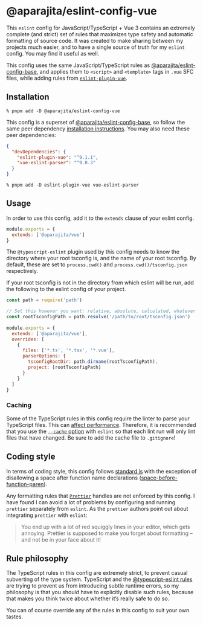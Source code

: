 # @aparajita/eslint-config-vue

This `eslint` config for JavaScript/TypeScript + Vue 3 contains an extremely complete (and strict) set of rules that maximizes type safety and automatic formatting of source code. It was created to make sharing between my projects much easier, and to have a single source of truth for my `eslint` config. You may find it useful as well.

This config uses the same JavaScript/TypeScript rules as [@aparajita/eslint-config-base](https://github.com/aparajita/eslint-config-base), and applies them to `<script>` and `<template>` tags in `.vue` SFC files, while adding rules from [`eslint-plugin-vue`](https://eslint.vuejs.org/rules/).

## Installation

```shell
% pnpm add -D @aparajita/eslint-config-vue
```

This config is a superset of [@aparajita/eslint-config-base](https://github.com/aparajita/eslint-config-base), so follow the same peer dependency [installation instructions](https://github.com/aparajita/eslint-config-base#installation). You may also need these peer dependencies:

```json
{
  "devDependencies": {
    "eslint-plugin-vue": "^9.1.1",
    "vue-eslint-parser": "^9.0.3"
  }
}
```

```shell
% pnpm add -D eslint-plugin-vue vue-eslint-parser
```

## Usage

In order to use this config, add it to the `extends` clause of your eslint config.

```js
module.exports = {
  extends: ['@aparajita/vue']
}
```

The `@typescript-eslint` plugin used by this config needs to know the directory where your root tsconfig is, and the name of your root tsconfig. By default, these are set to `process.cwd()` and `process.cwd()/tsconfig.json` respectively.

If your root tsconfig is not in the directory from which eslint will be run, add the following to the eslint config of your project.

```js
const path = require('path')

// Set this however you want: relative, absolute, calculated, whatever
const rootTsconfigPath = path.resolve('/path/to/root/tsconfig.json')
 
module.exports = {
  extends: ['@aparajita/vue'],
  overrides: [
    {
      files: ['*.ts', '*.tsx', '*.vue'],
      parserOptions: {
        tsconfigRootDir: path.dirname(rootTsconfigPath),
        project: [rootTsconfigPath]
      }
    }
  ]
}
```

### Caching

Some of the TypeScript rules in this config require the linter to parse your TypeScript files. This can [affect performance](https://typescript-eslint.io/docs/linting/type-linting#how-is-performance). Therefore, it is recommended that you use the [`--cache` option](https://eslint.org/docs/latest/user-guide/command-line-interface.html#--cache) with `eslint` so that each lint run will only lint files that have changed. Be sure to add the cache file to `.gitignore`!

## Coding style

In terms of coding style, this config follows [standard js](https://standardjs.com/rules.html) with the exception of disallowing a space after function name declarations ([space-before-function-paren](https://eslint.org/docs/rules/space-before-function-paren.html)).

Any formatting rules that [`Prettier`](https://prettier.io/) handles are not enforced by this config. I have found I can avoid a lot of problems by configuring and running `prettier` separately from `eslint`. As the `prettier` authors point out about integrating `prettier` with `eslint`:

> You end up with a lot of red squiggly lines in your editor, which gets annoying. Prettier is supposed to make you forget about formatting – and not be in your face about it!

## Rule philosophy

The TypeScript rules in this config are extremely strict, to prevent casual subverting of the type system. TypeScript and the [@typescript-eslint rules](https://typescript-eslint.io/rules/) are trying to prevent us from introducing subtle runtime errors, so my philosophy is that you should have to explicitly disable such rules, because that makes you think twice about whether it’s really safe to do so.

You can of course override any of the rules in this config to suit your own tastes.
